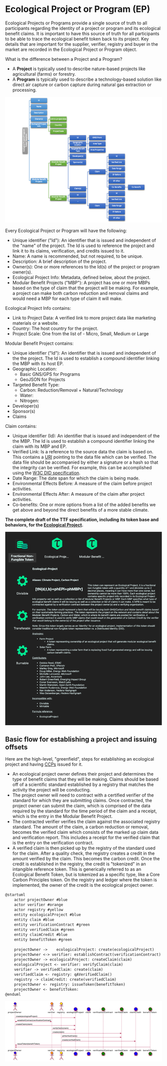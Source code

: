 # Ecological Project or Program (EP)

Ecological Projects or Programs provide a single source of truth to all participants regarding the identity of a project or program and its ecological benefit claims. It is important to have this source of truth for all participants to be able to trace the ecological benefit token back to its project. Key details that are important for the supplier, verifier, registry and buyer in the market are recorded in the Ecological Project or Program object.

What is the difference between a Project and a Program?

- A **Project** is typically used to describe nature-based projects like agricultural (farms) or forestry.
- A **Program** is typically used to describe a technology-based solution like direct air capture or carbon capture during natural gas extraction or processing.

![Ecological Project](../images/EPT.png)

Every Ecological Project or Program will have the following:

- Unique identifier ("Id"): An identifier that is issued and independent of the "name" of the project. The Id is used to reference the project and link it to its claims, verification, and credits issued to it.
- Name: A name is recommended, but not required, to be unique.
- Description: A brief description of the project.
- Owner(s): One or more references to the Id(s) of the project or program owner(s).
- Ecological Project Info: Metadata, defined below, about the project.
- Modular Benefit Projects ("MBP"): A project has one or more MBPs based on the type of claim that the project will be making. For example, a project can make both carbon reduction and removal claims and would need a MBP for each type of claim it will make.

Ecological Project Info contains:

- Link to Project Data: A verified link to more project data like marketing materials or a website.
- Country: The host country for the project.
- Project Scale: One from the list of - Micro, Small, Medium or Large

Modular Benefit Project contains:

- Unique identifier ("Id"): An identifier that is issued and independent of the the project. The Id is used to establish a compound identifier linking the MBP with its host EP.
- Geographic Location:
  - Basic GNS/GPS for Programs
  - GeoJSON for Projects
- Targeted Benefit Type:
  - Carbon: Reduction/Removal + Natural/Technology
  - Water:
  - Nitrogen:
- Developer(s)
- Sponsor(s)
- Claims

Claim contains:

- Unique identifier (Id): An identifier that is issued and independent of the the MBP. The Id is used to establish a compound identifier linking the claim with its MBP and EP.
- Verified Link: Is a reference to the source data the claim is based on. This contains a [URI](https://en.wikipedia.org/wiki/Uniform_Resource_Identifier) pointing to the data file which can be verified. The data file should be accompanied by either a signature or a hash so that the integrity can be verified. For example, this can be accomplished using the [W3C DID specification](https://www.w3.org/TR/did-core/).
- Date Range: The date span for which the claim is being made.
- Environmental Effects Before: A measure of the claim before project activities.
- Environmental Effects After: A measure of the claim after project activities.
- Co-benefits: One or more options from a list of the added benefits we get above and beyond the direct benefits of a more stable climate.

**The complete draft of the TTF specification, including its token base and behaviors, for the [Ecological Project](https://github.com/InterWorkAlliance/TTF/tree/master/artifacts/token-templates/specifications/Ecological-Project/latest).**

![EP-TTF](../images/ep-ttf.png)

## Basic flow for establishing a project and issuing offsets

Here are the high-level, "greenfield", steps for establishing an ecological project and having [CCPs](ccp.md) issued for it.

- An ecological project owner defines their project and determines the type of benefit claims that they will be making. Claims should be based off of a scientific standard established by a registry that matches the activity the project will be conducting.
- The project owner will need to contract with a certified verifier of the standard for which they are submitting claims. Once contracted, the project owner can submit the claim, which is comprised of the data required by the standard for the time period of the claim and a  receipt, which is the entry in the Modular Benefit Project.
- The contracted verifier verifies the claim against the associated registry standard. The amount of the claim, a carbon reduction or removal, becomes the verified claim which consists of the marked up claim data and verification report. This includes a receipt for the verified claim that is the entry on the verification contract.
- A verified claim is then picked up by the registry of the standard used for the claim. After a quality check, the registry creates a credit in the amount verified by the claim. This becomes the carbon credit. Once the credit is established in the registry, the credit is "tokenized" in an intangible reference token. This is generically referred to as an Ecological Benefit Token, but is tokenized as a specific type, like a Core Carbon Principles token. On the registry and ledger where the token is implemented, the owner of the credit is the ecological project owner.

```plantuml
@startuml
    actor projectOwner #blue
    actor verifier #orange
    actor registry #yellow
    entity ecologicalProject #blue
    entity claim #blue
    entity verificationContract #green
    entity verifiedClaim #green
    entity claimCredit #blue
    entity benefitToken #green

    projectOwner ->    ecologicalProject: create(ecologicalProject)
    projectOwner <-> verifier: establishContract(verificationContract)
    projectOwner -> ecologicalProject: createClaim(claim)
    ecologicalProject <- verifier: verifyClaim(claim)
    verifier -> verifiedClaim: create(claim)
    verifiedClaim <- registry: qAVerifiedClaim()
    registry -> claimCredit: create(verifiedClaim)
    projectOwner <- registry: issueToken(benefitToken)
    projectOwner <- benefitToken:
@enduml
```

![EP Flow](../images/EP-1.png)